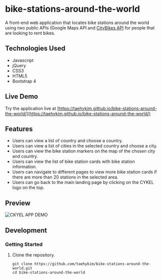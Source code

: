 # bike-stations-around-the-world
A front-end web application that locates bike stations around the world using two public APIs (Google Maps API and [CityBikes API](https://citybik.es) for people that are looking to rent bikes.


## Technologies Used

- Javascript
- jQuery
- CSS3
- HTML5
- Bootstrap 4

## Live Demo

Try the application live at [https://taehykim.github.io/bike-stations-around-the-world/](https://taehykim.github.io/bike-stations-around-the-world/)

## Features

- Users can view a list of country and choose a country.
- Users can view a list of cities in the selected country and choose a city.
- Users can view the bike station markers on the map of the chosen city and country.
- Users can view the list of bike station cards with bike station information.
- Users can navigate to different pages to view more bike station cards if there are more than 20 stations in the selected area.
- Users can go back to the main landing page by clicking on the CYKEL logo on the top.

## Preview

![CKYEL APP DEMO](assets/cykel-demo.gif)

## Development

### Getting Started

1. Clone the repository.

    ```shell
    git clone https://github.com/taehykim/bike-stations-around-the-world.git
    cd bike-stations-around-the-world
    ```
